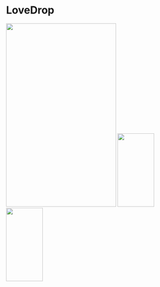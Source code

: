 # LoveDrop

<img src="https://i.ibb.co/9Yg761b/homescreen.png" width="300" height="500">
<img src="https://i.ibb.co/wzTWj6J/messagescreen.png" width="100" height="200">
<img src="https://i.ibb.co/d7pdCy4/successscreen.png" width="100" height="200">



